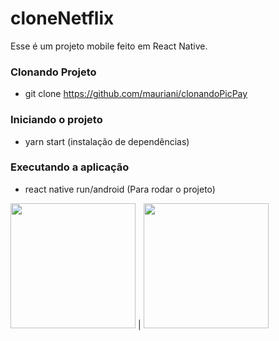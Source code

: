 # cloneNetflix

Esse é um projeto mobile feito em React Native.

### Clonando Projeto 

- git clone https://github.com/mauriani/clonandoPicPay

### Iniciando o projeto

- yarn start (instalação de dependências)

### Executando a aplicação
- react native run/android (Para rodar o projeto)

<img src="![page inicial](https://user-images.githubusercontent.com/32397288/89814268-41091100-db19-11ea-92ac-aa95e1dab38b.jpeg" width="200"> | <img src="https://user-images.githubusercontent.com/32397288/82909243-62595880-9f3f-11ea-934c-daaf24a0676d.jpeg" width="200">

